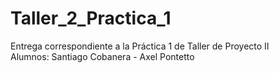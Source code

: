 # Taller_2_Practica_1
Entrega correspondiente a la Práctica 1 de Taller de Proyecto II <br>
Alumnos: Santiago Cobanera - Axel Pontetto
